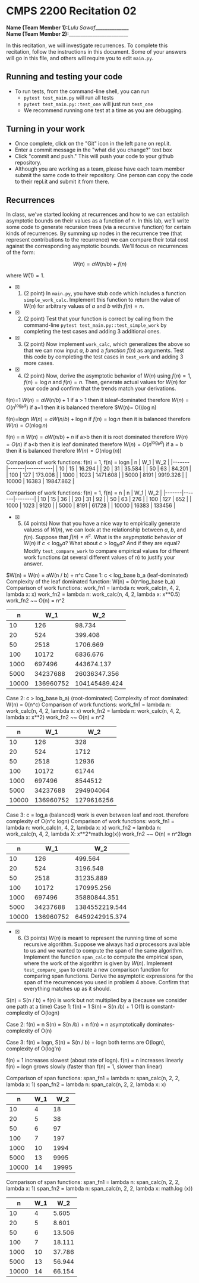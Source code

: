 # CMPS 2200  Recitation 02

**Name (Team Member 1):**_Lulu Sawaf_______________  
**Name (Team Member 2):**_________________________

In this recitation, we will investigate recurrences. 
To complete this recitation, follow the instructions in this document. Some of your answers will go in this file, and others will require you to edit `main.py`.



## Running and testing your code
- To run tests, from the command-line shell, you can run
  + `pytest test_main.py` will run all tests
  + `pytest test_main.py::test_one` will just run `test_one`
  + We recommend running one test at a time as you are debugging.

## Turning in your work

- Once complete, click on the "Git" icon in the left pane on repl.it.
- Enter a commit message in the "what did you change?" text box
- Click "commit and push." This will push your code to your github repository.
- Although you are working as a team, please have each team member submit the same code to their repository. One person can copy the code to their repl.it and submit it from there.

## Recurrences

In class, we've started looking at recurrences and how to we can establish asymptotic bounds on their values as a function of $n$. In this lab, we'll write some code to generate recursion trees (via a recursive function) for certain kinds of recurrences. By summing up nodes in the recurrence tree (that represent contributions to the recurrence) we can compare their total cost against the corresponding asymptotic bounds. We'll focus on  recurrences of the form:

$$ W(n) = aW(n/b) + f(n) $$

where $W(1) = 1$.

- [x] 1. (2 point) In `main.py`, you have stub code which includes a function `simple_work_calc`. Implement this function to return the value of $W(n)$ for arbitrary values of $a$ and $b$ with $f(n)=n$.

- [x] 2. (2 point) Test that your function is correct by calling from the command-line `pytest test_main.py::test_simple_work` by completing the test cases and adding 3 additional ones.

- [x] 3. (2 point) Now implement `work_calc`, which generalizes the above so that we can now input $a$, $b$ and a *function* $f(n)$ as arguments. Test this code by completing the test cases in `test_work` and adding 3 more cases.

- [x] 4. (2 point) Now, derive the asymptotic behavior of $W(n)$ using $f(n) = 1$, $f(n) = \log n$ and $f(n) = n$. Then, generate actual values for $W(n)$ for your code and confirm that the trends match your derivations.

f(n)=1
  $W(n) = aW(n/b) + 1$
  if a > 1 then it isleaf-dominated therefore $W(n) = O(n^{\log_b a})$
  if a=1 then it is balanced therefore $W(n)= O(\log n)

f(n)=logn
  $W(n) = aW(n/b) + \log n$
  if $f(n) = \log n$ then it is balanced therefore $W(n) = O(n\log n)$

f(n) = n
  $W(n) = aW(n/b) + n$
  if a>b then it is root dominated therefore $W(n) = O(n)$
  if a<b then it is leaf dominated therefore $W(n) = O(n^{\log_b a})$
  if a = b then it is balanced therefore $W(n) = O(n\log (n))$ 

Comparison of work functions:
f(n) = 1, f(n) = logn
|     n |   W_1 |       W_2 |
|-------|-------|-----------|
|    10 |    15 |    16.294 |
|    20 |    31 |    35.584 |
|    50 |    63 |    84.201 |
|   100 |   127 |   173.008 |
|  1000 |  1023 |  1471.608 |
|  5000 |  8191 |  9919.326 |
| 10000 | 16383 | 19847.862 |

Comparison of work functions:
f(n) = 1, f(n) = n
|     n |   W_1 |    W_2 |
|-------|-------|--------|
|    10 |    15 |     36 |
|    20 |    31 |     92 |
|    50 |    63 |    276 |
|   100 |   127 |    652 |
|  1000 |  1023 |   9120 |
|  5000 |  8191 |  61728 |
| 10000 | 16383 | 133456 |
       

- [x] 5. (4 points) Now that you have a nice way to empirically generate valuess of $W(n)$, we can look at the relationship between $a$, $b$, and $f(n)$. Suppose that $f(n) = n^c$. What is the asypmptotic behavior of $W(n)$ if $c < \log_b a$? What about $c > \log_b a$? And if they are equal? Modify `test_compare_work` to compare empirical values for different work functions (at several different values of $n$) to justify your answer. 

$W(n) = W(n) = aW(n / b) + n^c
Case 1: c < log_base b_a (leaf-dominated)
Complexity of the leaf dominated function: W(n) = 0(n^log_base b_a)
Comparison of work functions:
work_fn1 = lambda n: work_calc(n, 4, 2, lambda x: x)
work_fn2 = lambda n: work_calc(n, 4, 2, lambda x: x**0.5)
work_fn2 ~~ O(n) = n^2

|     n |       W_1 |           W_2 |
|-------|-----------|---------------|
|    10 |       126 |        98.734 |
|    20 |       524 |       399.408 |
|    50 |      2518 |      1706.669 |
|   100 |     10172 |      6836.676 |
|  1000 |    697496 |    443674.137 |
|  5000 |  34237688 |  26036347.356 |
| 10000 | 136960752 | 104145489.424 |

Case 2: c > log_base b_a) (root-dominated)
Complexity of root dominated: W(n) = 0(n^c)
Comparison of work functions:
work_fn1 = lambda n: work_calc(n, 4, 2, lambda x: x)
work_fn2 = lambda n: work_calc(n, 4, 2, lambda x: x**2)
work_fn2 ~~ O(n) = n^2

|     n |       W_1 |        W_2 |
|-------|-----------|------------|
|    10 |       126 |        328 |
|    20 |       524 |       1712 |
|    50 |      2518 |      12936 |
|   100 |     10172 |      61744 |
|  1000 |    697496 |    8544512 |
|  5000 |  34237688 |  294904064 |
| 10000 | 136960752 | 1279616256 |

Case 3: c = log,a (balanced)
work is even between leaf and root. therefore complexity of O(n^c logn)
Comparison of work functions:
work_fn1 = lambda n: work_calc(n, 4, 2, lambda x: x)
work_fn2 = lambda n: work_calc(n, 4, 2, lambda X: x**2*math.log(x))
work_fn2 ~~ O(n) = n^2logn

|     n |       W_1 |            W_2 |
|-------|-----------|----------------|
|    10 |       126 |        499.564 |
|    20 |       524 |       3196.548 |
|    50 |      2518 |      31235.889 |
|   100 |     10172 |     170995.256 |
|  1000 |    697496 |   35880844.351 |
|  5000 |  34237688 | 1384552219.544 |
| 10000 | 136960752 | 6459242915.374 |

- [x] 6. (3 points) $W(n)$ is meant to represent the running time of some recursive algorithm. Suppose we always had $a$ processors available to us and we wanted to compute the span of the same algorithm. Implement the function `span_calc` to compute the empirical span, where the work of the algorithm is given by $W(n)$. Implement `test_compare_span` to create a new comparison function for comparing span functions. Derive the asymptotic expressions for the span of the recurrences you used in problem 4 above. Confirm that everything matches up as it should. 

S(n) = S(n / b) + f(n) is work but not multiplied by a (because we consider one path at a time)
Case 1: f(n) = 1    S(n) = S(n /b) + 1
O(1) is constant- complexity of O(logn)

Case 2: f(n) = n    S(n) = S(n /b) + n
f(n) = n asymptotically dominates- complexity of O(n)

Case 3: f(n) = logn,    S(n) = S(n / b) + logn
both terms are O(logn), complexity of O(log'n)

f(n) = 1 increases slowest (about rate of logn). f(n) = n increases linearly
f(n) = logn grows slowly (faster than f(n) = 1, slower than linear)

Comparison of span functions:
span_fn1 = lambda n: span_calc(n, 2, 2, lambda x: 1)
span_fn2 = lambda n: span_calc(n, 2, 2, lambda x: x)

|     n |   W_1 |   W_2 |
|-------|-------|-------|
|    10 |     4 |    18 |
|    20 |     5 |    38 |
|    50 |     6 |    97 |
|   100 |     7 |   197 |
|  1000 |    10 |  1994 |
|  5000 |    13 |  9995 |
| 10000 |    14 | 19995 |

Comparison of span functions:
span_fn1 = lambda n: span_calc(n, 2, 2, lambda x: 1)
span_fn2 = lambda n: span_calc(n, 2, 2, lambda x: math.log (x))

|     n |   W_1 |    W_2 |
|-------|-------|--------|
|    10 |     4 |  5.605 |
|    20 |     5 |  8.601 |
|    50 |     6 | 13.506 |
|   100 |     7 | 18.111 |
|  1000 |    10 | 37.786 |
|  5000 |    13 | 56.944 |
| 10000 |    14 | 66.154 |